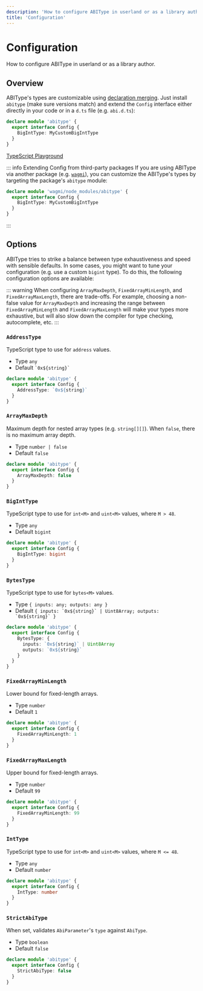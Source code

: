 ```yaml
---
description: 'How to configure ABIType in userland or as a library author.'
title: 'Configuration'
---
```


# Configuration

How to configure ABIType in userland or as a library author.

## Overview

ABIType's types are customizable using [declaration merging](https://www.typescriptlang.org/docs/handbook/declaration-merging.html). Just install `abitype` (make sure versions match) and extend the `Config` interface either directly in your code or in a `d.ts` file (e.g. `abi.d.ts`):

```ts
declare module 'abitype' {
  export interface Config {
    BigIntType: MyCustomBigIntType
  }
}
```

[TypeScript Playground](https://www.typescriptlang.org/play?#code/JYWwDg9gTgLgBAbzgJQKYGcIBsBuqAmAwhAHYBmwA5nAL5xlQQhwDkAhgEbAwCeYqLAFCDe-OAFkehAK7oYTAEJUAkiRgAVPqjgBeOF0rA1cAGSJ6ECAC5WHNlBa1h+VAGMs97SAj5pWbexcogKIgnBwqAAekLBwRjCoUGRsrtrE5FSh4eFKlKoaWjaSMnKKKmqa-GFONMLBKBh+8HpomLgE6RSUANosufmVAgC6ggD0o9kAegD8gkA)

::: info Extending Config from third-party packages
If you are using ABIType via another package (e.g. [`wagmi`](https://wagmi.sh)), you can customize the ABIType's types by targeting the package's `abitype` module:

```ts
declare module 'wagmi/node_modules/abitype' {
  export interface Config {
    BigIntType: MyCustomBigIntType
  }
}
```
:::

## Options

ABIType tries to strike a balance between type exhaustiveness and speed with sensible defaults. In some cases, you might want to tune your configuration (e.g. use a custom `bigint` type). To do this, the following configuration options are available:

::: warning
When configuring `ArrayMaxDepth`, `FixedArrayMinLength`, and `FixedArrayMaxLength`, there are trade-offs. For example, choosing a non-false value for `ArrayMaxDepth` and increasing the range between `FixedArrayMinLength` and `FixedArrayMaxLength` will make your types more exhaustive, but will also slow down the compiler for type checking, autocomplete, etc.
:::

### `AddressType`

TypeScript type to use for `address` values.

- Type `any`
- Default `` `0x${string}` ``

```ts
declare module 'abitype' {
  export interface Config {
    AddressType: `0x${string}`
  }
}
```

### `ArrayMaxDepth`

Maximum depth for nested array types (e.g. `string[][]`). When `false`, there is no maximum array depth.

- Type `number | false`
- Default `false`

```ts
declare module 'abitype' {
  export interface Config {
    ArrayMaxDepth: false
  }
}
```

### `BigIntType`

TypeScript type to use for `int<M>` and `uint<M>` values, where `M > 48`.

- Type `any`
- Default `bigint`

```ts
declare module 'abitype' {
  export interface Config {
    BigIntType: bigint
  }
}
```

### `BytesType`

TypeScript type to use for `bytes<M>` values.

- Type `{ inputs: any; outputs: any }`
- Default `` { inputs: `0x${string}` | Uint8Array; outputs: `0x${string}` } ``

```ts
declare module 'abitype' {
  export interface Config {
    BytesType: {
      inputs: `0x${string}` | Uint8Array
      outputs: `0x${string}`
    }
  }
}
```

### `FixedArrayMinLength`

Lower bound for fixed-length arrays.

- Type `number`
- Default `1`

```ts
declare module 'abitype' {
  export interface Config {
    FixedArrayMinLength: 1
  }
}
```

### `FixedArrayMaxLength`

Upper bound for fixed-length arrays.

- Type `number`
- Default `99`

```ts
declare module 'abitype' {
  export interface Config {
    FixedArrayMinLength: 99
  }
}
```

### `IntType`

TypeScript type to use for `int<M>` and `uint<M>` values, where `M <= 48`.

- Type `any`
- Default `number`

```ts
declare module 'abitype' {
  export interface Config {
    IntType: number
  }
}
```

### `StrictAbiType`

When set, validates `AbiParameter`'s `type` against `AbiType`.

- Type `boolean`
- Default `false`

```ts
declare module 'abitype' {
  export interface Config {
    StrictAbiType: false
  }
}
```